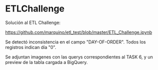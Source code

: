 # ETLChallenge

Solución al ETL Challenge:

https://github.com/marquino/etl_test/blob/master/ETL_Challenge.ipynb

Se detectó inconsistencia en el campo "DAY-OF-ORDER". Todos los registros indican día "0".

Se adjuntan imagenes con las querys correspondientes al TASK 6, y un preview de la tabla cargada a BigQuery.
